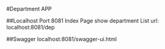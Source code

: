 #Department APP

##Localhost Port 8081
Index Page show department List
url: localhost:8081/dep

##Swagger
localhost:8081/swagger-ui.html